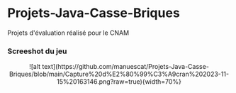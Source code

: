 # Projets-Java-Casse-Briques
Projets d'évaluation réalisé pour le CNAM
### Screeshot du jeu
<div align="center">
![alt text](https://github.com/manuescat/Projets-Java-Casse-Briques/blob/main/Capture%20d%E2%80%99%C3%A9cran%202023-11-15%20163146.png?raw=true){width=70%}
</div>
